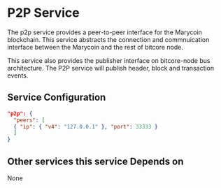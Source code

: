 # P2P Service

The p2p service provides a peer-to-peer interface for the Marycoin blockchain. This service abstracts the connection and commnuication interface between the Marycoin and the rest of bitcore node.


This service also provides the publisher interface on bitcore-node bus architecture. The P2P service will publish header, block and transaction events.

## Service Configuration

```json
"p2p": {
  "peers": [
  { "ip": { "v4": "127.0.0.1" }, "port": 33333 }
  ]
}
```

## Other services this service Depends on

None

